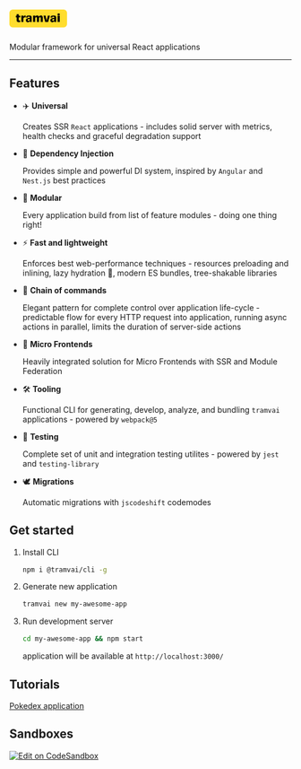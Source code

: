 # [<img src="tools/docSite/static/img/logo/tramvai-yellow-full.svg" alt="taiga ui logo" height="32px">](https://tramvai.dev/)

Modular framework for universal React applications

---
## Features

- ✈️ **Universal**

  Creates SSR `React` applications - includes solid server with metrics, health checks and graceful degradation support

- 💉 **Dependency Injection**

  Provides simple and powerful DI system, inspired by `Angular` and `Nest.js` best practices

- 🧩 **Modular**

  Every application build from list of feature modules - doing one thing right!

- ⚡ **Fast and lightweight**

  Enforces best web-performance techniques - resources preloading and inlining, lazy hydration 🚀, modern ES bundles, tree-shakable libraries

- 🔗 **Chain of commands**

  Elegant pattern for complete control over application life-cycle - predictable flow for every HTTP request into application, running async actions in parallel, limits the duration of server-side actions

- 🧱 **Micro Frontends**

  Heavily integrated solution for Micro Frontends with SSR and Module Federation

- 🛠️ **Tooling**

  Functional CLI for generating, develop, analyze, and bundling `tramvai` applications - powered by `webpack@5`

- 🧪 **Testing**

  Complete set of unit and integration testing utilites - powered by `jest` and `testing-library`

- 🕊️ **Migrations**

  Automatic migrations with `jscodeshift` codemodes

## Get started

1. Install CLI

    ```bash
    npm i @tramvai/cli -g
    ```

1. Generate new application
    ```bash
    tramvai new my-awesome-app
    ```

1. Run development server
    ```bash
    cd my-awesome-app && npm start
    ```
    application will be available at `http://localhost:3000/`

## Tutorials

[Pokedex application](https://tramvai.dev/docs/tutorials/pokedex-app/new-app)

## Sandboxes

[![Edit on CodeSandbox](https://codesandbox.io/static/img/play-codesandbox.svg)](https://codesandbox.io/s/tramvai-new-qgk90?fontsize=14&hidenavigation=1&theme=dark)

